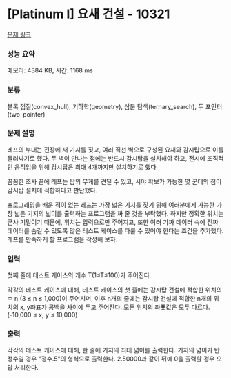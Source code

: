 # [Platinum I] 요새 건설 - 10321 

[문제 링크](https://www.acmicpc.net/problem/10321) 

### 성능 요약

메모리: 4384 KB, 시간: 1168 ms

### 분류

볼록 껍질(convex_hull), 기하학(geometry), 삼분 탐색(ternary_search), 두 포인터(two_pointer)

### 문제 설명

<p>레프의 부대는 전장에 새 기지를 짓고, 여러 직선 벽으로 구성된 요새와 감시탑으로 이를 둘러싸기로 했다. 두 벽이 만나는 점에는 반드시 감시탑을 설치해야 하고, 전시에 조직적인 움직임을 위해 감시탑은 최대 4개까지만 설치하기로 했다</p>

<p>꼼꼼한 조사 끝에 레프는 탑의 무게를 견딜 수 있고, 시야 확보가 가능한 몇 군데의 점이 감시탑 설치에 적합하다고 판단했다.</p>

<p>프로그래밍을 배운 적이 없는 레프는 가장 넓은 기지를 짓기 위해 여러분에게 가능한 가장 넓은 기지의 넓이를 출력하는 프로그램을 짜  줄 것을 부탁했다. 하지만 정확한 위치는 군사 기밀이기 때문에, 위치는 입력으로만 주어지고, 또한 여러 가짜 데이터 속에 진짜 데이터를 숨길 수 있도록 많은 테스트 케이스를 다룰 수 있어야 한다는 조건을 추가했다. 레프를 만족하게 할 프로그램을 작성해 보자.</p>

### 입력 

 <p>첫째 줄에 테스트 케이스의 개수 T(1≤T≤100)가 주어진다.</p>

<p>각각의 테스트 케이스에 대해, 테스트 케이스의 첫 줄에는 감시탑 건설에 적합한 위치의 수 n (3 ≤ n ≤ 1,000)이 주어지며, 이후 n개의 줄에는 감시탑 건설에 적합한 n개의 위치의 x, y좌표가 공백을 사이에 두고 주어진다. 모든 위치의 좌푯값은 모두 다르다.(-10,000 ≤ x, y ≤ 10,000)</p>

### 출력 

 <p>각각의 테스트 케이스에 대해, 한 줄에 기지의 최대 넓이를 출력한다. 기지의 넓이가 반정수일 경우 "정수.5"의 형식으로 출력한다. 2.50000과 같이 뒤에 0을 출력할 경우 오답 처리한다.</p>

